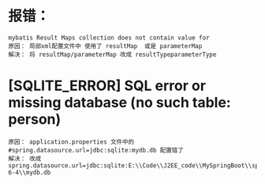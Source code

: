 #  报错：
    mybatis Result Maps collection does not contain value for 
    原因： 局部xml配置文件中 使用了 resultMap  或是 parameterMap 
    解决： 将 resultMap/parameterMap 改成 resultTypeparameterType
    
    
# [SQLITE_ERROR] SQL error or missing database (no such table: person)
    原因： application.properties 文件中的 #spring.datasource.url=jdbc:sqlite:mydb.db 配置错了
    解决： 改成 spring.datasource.url=jdbc:sqlite:E:\\Code\\J2EE_code\\MySpringBoot\\springboot\\chapter4-6-4\\mydb.db
    
    
    
    
    
    
    
    
    
    
    
    
    
    
    
    
    
    
    
    
    
    